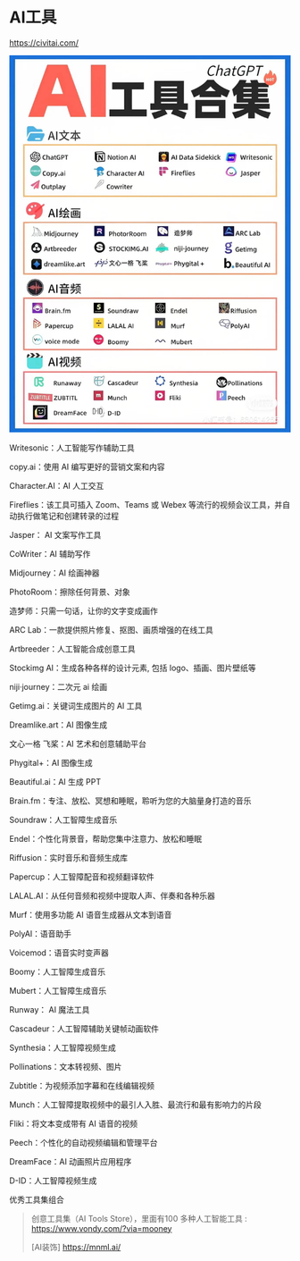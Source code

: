 # AI工具

https://civitai.com/

![](../images/1280X1280.png)

Writesonic：人工智能写作辅助工具​

copy.ai：使用 AI 编写更好的营销文案和内容​

Character.AI：AI 人工交互​

Fireflies：该工具可插入 Zoom、Teams 或 Webex 等流行的视频会议工具，并自动执行做笔记和创建转录的过程​

Jasper： AI 文案写作工具​

CoWriter：AI 辅助写作​

Midjourney：AI 绘画神器​

PhotoRoom：擦除任何背景、对象​

造梦师：只需一句话，让你的文字变成画作​

ARC Lab：一款提供照片修复、抠图、画质增强的在线工具​

Artbreeder：人工智能合成创意工具​

Stockimg AI：生成各种各样的设计元素, 包括 logo、插画、图片壁纸等​

niji·journey：二次元 ai 绘画​

Getimg.ai：关键词生成图片的 AI 工具​

Dreamlike.art：AI 图像生成​

文心一格 飞桨：AI 艺术和创意辅助平台​

Phygital+：AI 图像生成​

Beautiful.ai：AI 生成 PPT​

Brain.fm：专注、放松、冥想和睡眠，聆听为您的大脑量身打造的音乐​

Soundraw：人工智障生成音乐​

Endel：个性化背景音，帮助您集中注意力、放松和睡眠​

Riffusion：实时音乐和音频生成库​

Papercup：人工智障配音和视频翻译软件​

LALAL.AI：从任何音频和视频中提取人声、伴奏和各种乐器​

Murf：使用多功能 AI 语音生成器从文本到语音​

PolyAI：语音助手​

Voicemod：语音实时变声器​

Boomy：人工智障生成音乐​

Mubert：人工智障生成音乐​

Runway： AI 魔法工具​

Cascadeur：人工智障辅助关键帧动画软件​

Synthesia：人工智障视频生成​

Pollinations：文本转视频、图片​

Zubtitle：为视频添加字幕和在线编辑视频​

Munch：人工智障提取视频中的最引人入胜、最流行和最有影响力的片段​

Fliki：将文本变成带有 AI 语音的视频​

Peech：个性化的自动视频编辑和管理平台​

DreamFace：AI 动画照片应用程序​

D-ID：人工智障视频生成​

优秀工具集组合

> 创意工具集（AI Tools Store），里面有100 多种人工智能工具 : https://www.vondy.com/?via=mooney
> 
> [AI装饰] https://mnml.ai/
